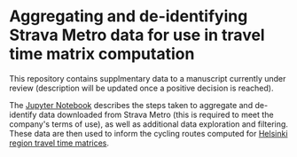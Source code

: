 # Aggregating and de-identifying Strava Metro data for use in travel time matrix computation

This repository contains supplmentary data to a manuscript currently under
review (description will be updated once a positive decision is reached).

The [Jupyter Notebook](strava-speed-index.ipynb) describes the steps taken to
aggregate and de-identify data downloaded from Strava Metro (this is required to
meet the company's terms of use), as well as additional data exploration and
filtering. These data are then used to inform the cycling routes computed for
[Helsinki region travel time
matrices](https://github.com/DigitalGeographyLab/Helsinki-Travel-Time-Matrices). 
